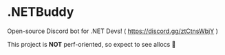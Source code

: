 # .NETBuddy

Open-source Discord bot for .NET Devs! ( https://discord.gg/ztCtnsWbjY )

This project is **NOT** perf-oriented, so expect to see allocs 👀
